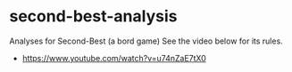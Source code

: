 # second-best-analysis
Analyses for Second-Best (a bord game)
See the video below for its rules.
- https://www.youtube.com/watch?v=u74nZaE7tX0
